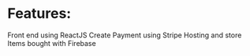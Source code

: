 # Features:

Front end using ReactJS
Create Payment using Stripe
Hosting and store Items bought with Firebase
